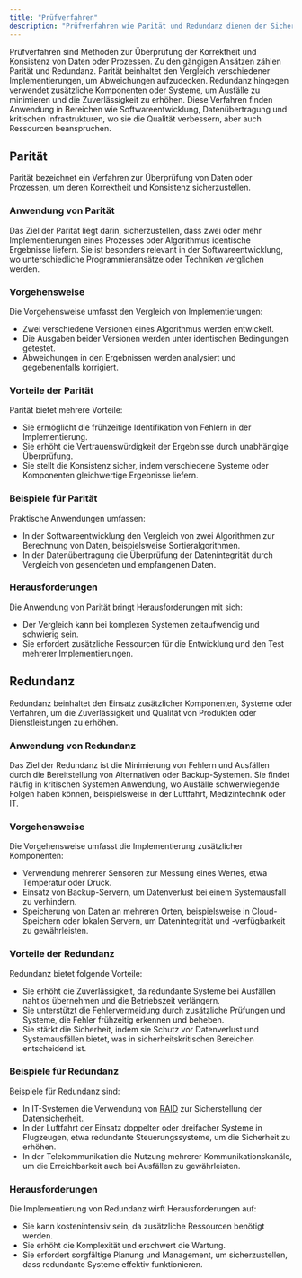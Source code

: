 ```yaml
---
title: "Prüfverfahren"
description: "Prüfverfahren wie Parität und Redundanz dienen der Sicherstellung von Korrektheit und Konsistenz von Daten. Parität vergleicht Implementierungen, während Redundanz zusätzliche Komponenten nutzt. Beide Ansätze steigern die Zuverlässigkeit, erfordern jedoch Ressourcen."
---
```


Prüfverfahren sind Methoden zur Überprüfung der Korrektheit und Konsistenz von Daten oder Prozessen. Zu den gängigen Ansätzen zählen Parität und Redundanz. Parität beinhaltet den Vergleich verschiedener Implementierungen, um Abweichungen aufzudecken. Redundanz hingegen verwendet zusätzliche Komponenten oder Systeme, um Ausfälle zu minimieren und die Zuverlässigkeit zu erhöhen. Diese Verfahren finden Anwendung in Bereichen wie Softwareentwicklung, Datenübertragung und kritischen Infrastrukturen, wo sie die Qualität verbessern, aber auch Ressourcen beanspruchen.

## Parität

Parität bezeichnet ein Verfahren zur Überprüfung von Daten oder Prozessen, um deren Korrektheit und Konsistenz sicherzustellen.

### Anwendung von Parität

Das Ziel der Parität liegt darin, sicherzustellen, dass zwei oder mehr Implementierungen eines Prozesses oder Algorithmus identische Ergebnisse liefern. Sie ist besonders relevant in der Softwareentwicklung, wo unterschiedliche Programmieransätze oder Techniken verglichen werden.

### Vorgehensweise

Die Vorgehensweise umfasst den Vergleich von Implementierungen:

- Zwei verschiedene Versionen eines Algorithmus werden entwickelt.
- Die Ausgaben beider Versionen werden unter identischen Bedingungen getestet.
- Abweichungen in den Ergebnissen werden analysiert und gegebenenfalls korrigiert.

### Vorteile der Parität

Parität bietet mehrere Vorteile:

- Sie ermöglicht die frühzeitige Identifikation von Fehlern in der Implementierung.
- Sie erhöht die Vertrauenswürdigkeit der Ergebnisse durch unabhängige Überprüfung.
- Sie stellt die Konsistenz sicher, indem verschiedene Systeme oder Komponenten gleichwertige Ergebnisse liefern.

### Beispiele für Parität

Praktische Anwendungen umfassen:

- In der Softwareentwicklung den Vergleich von zwei Algorithmen zur Berechnung von Daten, beispielsweise Sortieralgorithmen.
- In der Datenübertragung die Überprüfung der Datenintegrität durch Vergleich von gesendeten und empfangenen Daten.

### Herausforderungen

Die Anwendung von Parität bringt Herausforderungen mit sich:

- Der Vergleich kann bei komplexen Systemen zeitaufwendig und schwierig sein.
- Sie erfordert zusätzliche Ressourcen für die Entwicklung und den Test mehrerer Implementierungen.

## Redundanz

Redundanz beinhaltet den Einsatz zusätzlicher Komponenten, Systeme oder Verfahren, um die Zuverlässigkeit und Qualität von Produkten oder Dienstleistungen zu erhöhen.

### Anwendung von Redundanz

Das Ziel der Redundanz ist die Minimierung von Fehlern und Ausfällen durch die Bereitstellung von Alternativen oder Backup-Systemen. Sie findet häufig in kritischen Systemen Anwendung, wo Ausfälle schwerwiegende Folgen haben können, beispielsweise in der Luftfahrt, Medizintechnik oder IT.

### Vorgehensweise

Die Vorgehensweise umfasst die Implementierung zusätzlicher Komponenten:

- Verwendung mehrerer Sensoren zur Messung eines Wertes, etwa Temperatur oder Druck.
- Einsatz von Backup-Servern, um Datenverlust bei einem Systemausfall zu verhindern.
- Speicherung von Daten an mehreren Orten, beispielsweise in Cloud-Speichern oder lokalen Servern, um Datenintegrität und -verfügbarkeit zu gewährleisten.

### Vorteile der Redundanz

Redundanz bietet folgende Vorteile:

- Sie erhöht die Zuverlässigkeit, da redundante Systeme bei Ausfällen nahtlos übernehmen und die Betriebszeit verlängern.
- Sie unterstützt die Fehlervermeidung durch zusätzliche Prüfungen und Systeme, die Fehler frühzeitig erkennen und beheben.
- Sie stärkt die Sicherheit, indem sie Schutz vor Datenverlust und Systemausfällen bietet, was in sicherheitskritischen Bereichen entscheidend ist.

### Beispiele für Redundanz

Beispiele für Redundanz sind:

- In IT-Systemen die Verwendung von [RAID](/open-fidup/lerninhalte/raid) zur Sicherstellung der Datensicherheit.
- In der Luftfahrt der Einsatz doppelter oder dreifacher Systeme in Flugzeugen, etwa redundante Steuerungssysteme, um die Sicherheit zu erhöhen.
- In der Telekommunikation die Nutzung mehrerer Kommunikationskanäle, um die Erreichbarkeit auch bei Ausfällen zu gewährleisten.

### Herausforderungen

Die Implementierung von Redundanz wirft Herausforderungen auf:

- Sie kann kostenintensiv sein, da zusätzliche Ressourcen benötigt werden.
- Sie erhöht die Komplexität und erschwert die Wartung.
- Sie erfordert sorgfältige Planung und Management, um sicherzustellen, dass redundante Systeme effektiv funktionieren.